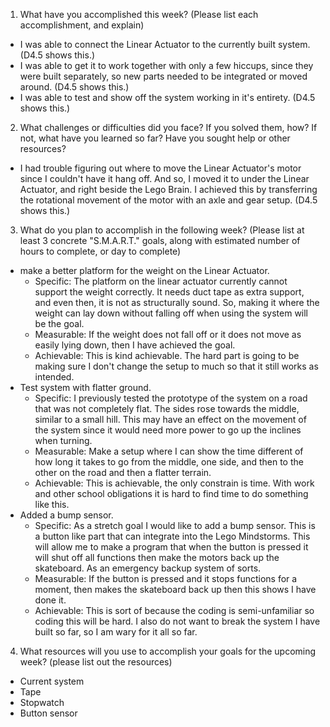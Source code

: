 1. What have you accomplished this week? (Please list each accomplishment, and explain) 
  - I was able to connect the Linear Actuator to the currently built system. (D4.5 shows this.)
  - I was able to get it to work together with only a few hiccups, since they were built separately, so new parts needed to be integrated or moved around. (D4.5 shows this.)
  - I was able to test and show off the system working in it's entirety. (D4.5 shows this.)
2. What challenges or difficulties did you face? If you solved them, how? If not, what have you learned so far? Have you sought help or other resources?
  - I had trouble figuring out where to move the Linear Actuator's motor since I couldn't have it hang off. And so, I moved it to under the Linear Actuator, and right beside the Lego Brain. I achieved this by transferring the rotational movement of the motor with an axle and gear setup. (D4.5 shows this.)
3. What do you plan to accomplish in the following week? (Please list at least 3 concrete "S.M.A.R.T." goals, along with estimated number of hours to complete, or day to complete)
  - make a better platform for the weight on the Linear Actuator.
    - Specific: The platform on the linear actuator currently cannot support the weight correctly. It needs duct tape as extra support, and even then, it is not as structurally sound. So, making it where the weight can lay down without falling off when using the system will be the goal.
    - Measurable: If the weight does not fall off or it does not move as easily lying down, then I have achieved the goal.
    - Achievable: This is kind achievable. The hard part is going to be making sure I don't change the setup to much so that it still works as intended. 
  - Test system with flatter ground.
    - Specific: I previously tested the prototype of the system on a road that was not completely flat. The sides rose towards the middle, similar to a small hill. This may have an effect on the movement of the system since it would need more power to go up the inclines when turning. 
    - Measurable: Make a setup where I can show the time different of how long it takes to go from the middle, one side, and then to the other on the road and then a flatter terrain. 
    - Achievable: This is achievable, the only constrain is time. With work and other school obligations it is hard to find time to do something like this.
  - Added a bump sensor.
    - Specific: As a stretch goal I would like to add a bump sensor. This is a button like part that can integrate into the Lego Mindstorms. This will allow me to make a program that when the button is pressed it will shut off all functions then make the motors back up the skateboard. As an emergency backup system of sorts. 
    - Measurable: If the button is pressed and it stops functions for a moment, then makes the skateboard back up then this shows I have done it. 
    - Achievable: This is sort of because the coding is semi-unfamiliar so coding this will be hard. I also do not want to break the system I have built so far, so I am wary for it all so far.
4. What resources will you use to accomplish your goals for the upcoming week? (please list out the resources)
  - Current system
  - Tape
  - Stopwatch
  - Button sensor
